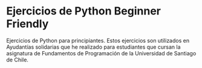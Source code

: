 # Ejercicios de Python Beginner Friendly
Ejercicios de Python para principiantes. Estos ejercicios son utilizados en Ayudantías solidarias que he realizado para estudiantes que cursan la asignatura de Fundamentos de Programación de la Universidad de Santiago de Chile.
